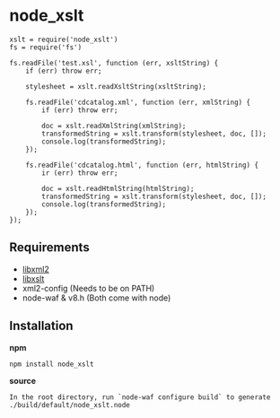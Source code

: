# node_xslt

    xslt = require('node_xslt')
    fs = require('fs')
    
    fs.readFile('test.xsl', function (err, xsltString) {
        if (err) throw err;

        stylesheet = xslt.readXsltString(xsltString);

        fs.readFile('cdcatalog.xml', function (err, xmlString) {
            if (err) throw err;

            doc = xslt.readXmlString(xmlString);
            transformedString = xslt.transform(stylesheet, doc, []);
            console.log(transformedString);
        });

        fs.readFile('cdcatalog.html', function (err, htmlString) {
            ir (err) throw err;

            doc = xslt.readHtmlString(htmlString);
            transformedString = xslt.transform(stylesheet, doc, []);
            console.log(transformedString);
        });
    });

## Requirements

* [libxml2](http://www.xmlsoft.org/)
* [libxslt](http://www.xmlsoft.org/)
* xml2-config (Needs to be on PATH)
* node-waf & v8.h (Both come with node)

## Installation

**npm**

    npm install node_xslt

**source**

    In the root directory, run `node-waf configure build` to generate
    ./build/default/node_xslt.node
